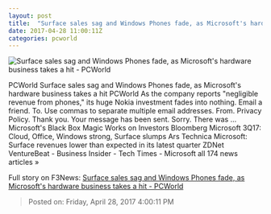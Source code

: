 ```yaml
---
layout: post
title:  "Surface sales sag and Windows Phones fade, as Microsoft's hardware business takes a hit - PCWorld"
date: 2017-04-28 11:00:11Z
categories: pcworld
---
```


![Surface sales sag and Windows Phones fade, as Microsoft's hardware business takes a hit - PCWorld](http://images.techhive.com/images/article/2016/03/20160330_232410-100653364-large.jpg)

PCWorld Surface sales sag and Windows Phones fade, as Microsoft's hardware business takes a hit PCWorld As the company reports "negligible revenue from phones," its huge Nokia investment fades into nothing. Email a friend. To. Use commas to separate multiple email addresses. From. Privacy Policy. Thank you. Your message has been sent. Sorry. There was ... Microsoft's Black Box Magic Works on Investors Bloomberg Microsoft 3Q17: Cloud, Office, Windows strong, Surface slumps Ars Technica Microsoft: Surface revenues lower than expected in its latest quarter ZDNet VentureBeat - Business Insider - Tech Times - Microsoft all 174 news articles »


Full story on F3News: [Surface sales sag and Windows Phones fade, as Microsoft's hardware business takes a hit - PCWorld](http://www.f3nws.com/n/YtcXtG)

> Posted on: Friday, April 28, 2017 4:00:11 PM
